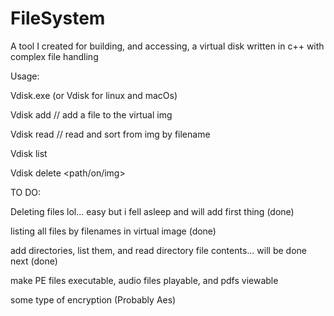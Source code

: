 # FileSystem
A tool I created for building, and accessing, a virtual disk written in c++ with complex file handling

Usage:

Vdisk.exe (or Vdisk for linux and macOs)

Vdisk add <filename> // add a file to the virtual img 

Vdisk read <filename> // read and sort from img by filename 

Vdisk list

Vdisk delete <path/on/img>

TO DO:

Deleting files lol... easy but i fell asleep and will add first thing (done)

listing all files by filenames in virtual image (done)

add directories, list them, and read directory file contents... will be done next (done)

make PE files executable, audio files playable, and pdfs viewable

some type of encryption (Probably Aes)





